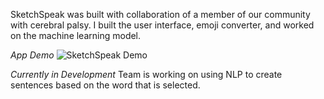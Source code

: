 SketchSpeak was built with collaboration of a member of our community with cerebral palsy.
I built the user interface, emoji converter, and worked on the machine learning model.

*App Demo*
![SketchSpeak Demo](https://github.com/kripat06/SketchSpeak/blob/4e8c6f2f65589ed2b41c63b01eff292cc3f7c80b/images/potato_demo.gif)

*Currently in Development*
Team is working on using NLP to create sentences based on the word that is selected.
